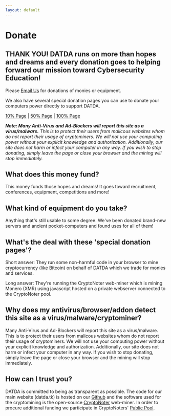 ```yaml
---
layout: default
---
```

# Donate

## THANK YOU! DATDA runs on more than hopes and dreams and every donation goes to helping forward our mission toward Cybersecurity Education!

Please [Email Us](mailto:datda.uwyo@gmail.com) for donations of monies or equipment.

We also have several special donation pages you can use to donate your computers power directly to support DATDA. 

[10% Page](https://madesafeinwyoming.com/donate_10.html) | [50% Page](https://madesafeinwyoming.com/donate_50.html) | [100% Page](https://madesafeinwyoming.com/donate_100.html)

***Note: Many Anti-Virus and Ad-Blockers will report this site as a virus/malware.*** *This is to protect their users from malicous websites whom do not report their usage of cryptominers. We will not use your computing power without your explicit knowledge and authorization. Additionally, our site does not harm or infect your computer in any way. If you wish to stop donating, simply leave the page or close your browser and the mining will stop immediately.*

## What does this money fund?
This money funds those hopes and dreams! It goes toward recruitment, conferences, equipment, competitions and more!

## What kind of equipment do you take?
Anything that's still usable to some degree. We've been donated brand-new servers and ancient pocket-computers and found uses for all of them!

## What's the deal with these 'special donation pages'?
Short answer: They run some non-harmful code in your browser to mine cryptocurrency (like Bitcoin) on behalf of DATDA which we trade for monies and services.

Long answer: They're running the CryptoNoter web-miner which is mining Monero (XMR) using javascript hosted on a private webserver connected to the CryptoNoter pool.

## Why does my antivirus/browser/addon detect this site as a virus/malware/cryptominer?
Many Anti-Virus and Ad-Blockers will report this site as a virus/malware. This is to protect their users from malicous websites whom do not report their usage of cryptominers. We will not use your computing power without your explicit knowledge and authorization. Additionally, our site does not harm or infect your computer in any way. If you wish to stop donating, simply leave the page or close your browser and the mining will stop immediately.

## How can I trust you?
DATDA is committed to being as transparent as possible. The code for our main website (datda.tk) is hosted on our [Github](https://github.com/DATDA/datda.github.io) and the software used for the cryptomining is the open-source [CryptoNoter](https://github.com/cryptonoter/CryptoNoter) web-miner. In order to procure additional funding we participate in CryptoNoters' [Public Pool](https://pool.cryptonoter.com/). 
